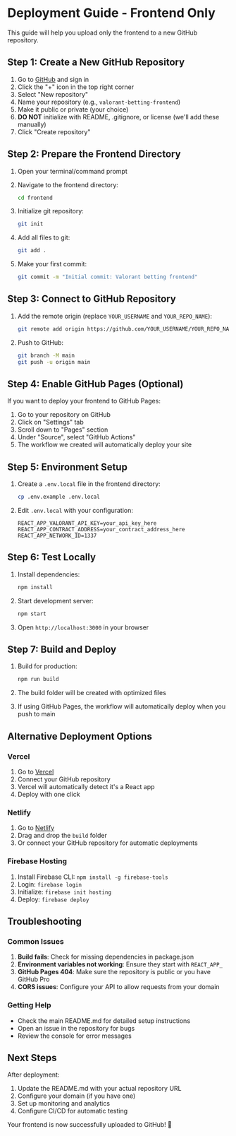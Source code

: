 # Deployment Guide - Frontend Only

This guide will help you upload only the frontend to a new GitHub repository.

## Step 1: Create a New GitHub Repository

1. Go to [GitHub](https://github.com) and sign in
2. Click the "+" icon in the top right corner
3. Select "New repository"
4. Name your repository (e.g., `valorant-betting-frontend`)
5. Make it public or private (your choice)
6. **DO NOT** initialize with README, .gitignore, or license (we'll add these manually)
7. Click "Create repository"

## Step 2: Prepare the Frontend Directory

1. Open your terminal/command prompt
2. Navigate to the frontend directory:
   ```bash
   cd frontend
   ```

3. Initialize git repository:
   ```bash
   git init
   ```

4. Add all files to git:
   ```bash
   git add .
   ```

5. Make your first commit:
   ```bash
   git commit -m "Initial commit: Valorant betting frontend"
   ```

## Step 3: Connect to GitHub Repository

1. Add the remote origin (replace `YOUR_USERNAME` and `YOUR_REPO_NAME`):
   ```bash
   git remote add origin https://github.com/YOUR_USERNAME/YOUR_REPO_NAME.git
   ```

2. Push to GitHub:
   ```bash
   git branch -M main
   git push -u origin main
   ```

## Step 4: Enable GitHub Pages (Optional)

If you want to deploy your frontend to GitHub Pages:

1. Go to your repository on GitHub
2. Click on "Settings" tab
3. Scroll down to "Pages" section
4. Under "Source", select "GitHub Actions"
5. The workflow we created will automatically deploy your site

## Step 5: Environment Setup

1. Create a `.env.local` file in the frontend directory:
   ```bash
   cp .env.example .env.local
   ```

2. Edit `.env.local` with your configuration:
   ```env
   REACT_APP_VALORANT_API_KEY=your_api_key_here
   REACT_APP_CONTRACT_ADDRESS=your_contract_address_here
   REACT_APP_NETWORK_ID=1337
   ```

## Step 6: Test Locally

1. Install dependencies:
   ```bash
   npm install
   ```

2. Start development server:
   ```bash
   npm start
   ```

3. Open `http://localhost:3000` in your browser

## Step 7: Build and Deploy

1. Build for production:
   ```bash
   npm run build
   ```

2. The build folder will be created with optimized files

3. If using GitHub Pages, the workflow will automatically deploy when you push to main

## Alternative Deployment Options

### Vercel
1. Go to [Vercel](https://vercel.com)
2. Connect your GitHub repository
3. Vercel will automatically detect it's a React app
4. Deploy with one click

### Netlify
1. Go to [Netlify](https://netlify.com)
2. Drag and drop the `build` folder
3. Or connect your GitHub repository for automatic deployments

### Firebase Hosting
1. Install Firebase CLI: `npm install -g firebase-tools`
2. Login: `firebase login`
3. Initialize: `firebase init hosting`
4. Deploy: `firebase deploy`

## Troubleshooting

### Common Issues

1. **Build fails**: Check for missing dependencies in package.json
2. **Environment variables not working**: Ensure they start with `REACT_APP_`
3. **GitHub Pages 404**: Make sure the repository is public or you have GitHub Pro
4. **CORS issues**: Configure your API to allow requests from your domain

### Getting Help

- Check the main README.md for detailed setup instructions
- Open an issue in the repository for bugs
- Review the console for error messages

## Next Steps

After deployment:

1. Update the README.md with your actual repository URL
2. Configure your domain (if you have one)
3. Set up monitoring and analytics
4. Configure CI/CD for automatic testing

Your frontend is now successfully uploaded to GitHub! 🎉 